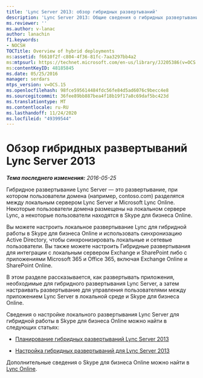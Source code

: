 ```yaml
---
title: 'Lync Server 2013: обзор гибридных развертываний'
description: 'Lync Server 2013: Общие сведения о гибридных развертываниях.'
ms.reviewer: ''
ms.author: v-lanac
author: lanachin
f1.keywords:
- NOCSH
TOCTitle: Overview of hybrid deployments
ms:assetid: f6610f2f-c804-4f36-81fc-7aa3297bb4a2
ms:mtpsurl: https://technet.microsoft.com/en-us/library/JJ205386(v=OCS.15)
ms:contentKeyID: 48185845
ms.date: 05/25/2016
manager: serdars
mtps_version: v=OCS.15
ms.openlocfilehash: 98fce595614484fdc56fe84d5ad6076c9becc4e8
ms.sourcegitcommit: 36fee89bb887bea4f18b19f17a8c69daf5bc423d
ms.translationtype: MT
ms.contentlocale: ru-RU
ms.lasthandoff: 11/24/2020
ms.locfileid: "49399544"
---
```

# <a name="overview-of-lync-server-2013-hybrid-deployments"></a>Обзор гибридных развертываний Lync Server 2013

<div data-xmlns="http://www.w3.org/1999/xhtml">

<div class="topic" data-xmlns="http://www.w3.org/1999/xhtml" data-msxsl="urn:schemas-microsoft-com:xslt" data-cs="https://msdn.microsoft.com/">

<div data-asp="https://msdn2.microsoft.com/asp">



</div>

<div id="mainSection">

<div id="mainBody">

<span> </span>

_**Тема последнего изменения:** 2016-05-25_

Гибридное развертывание Lync Server — это развертывание, при котором пользователи домена (например, contoso.com) разделятся между локальным сервером Lync Server и Microsoft Lync Online. Некоторые пользователи домена размещены на локальном сервере Lync, а некоторые пользователи находятся в Skype для бизнеса Online.

Вы можете настроить локальное развертывание Lync для гибридной работы в Skype для бизнеса Online и использовать синхронизацию Active Directory, чтобы синхронизировать локальные и сетевые пользователи. Вы также можете настроить Гибридные развертывания для интеграции с локальным сервером Exchange и SharePoint либо с приложениями Microsoft 365 и Office 365, включая Exchange Online и SharePoint Online.

В этом разделе рассказывается, как развертывать приложения, необходимые для гибридного развертывания Lync Server, а затем настраивать развертывание для управления пользователями между приложением Lync Server в локальной среде и Skype для бизнеса Online.

Сведения о настройке локального развертывания Lync Server для гибридной работы в Skype для бизнеса Online можно найти в следующих статьях:

  - [Планирование гибридных развертываний Lync Server 2013](lync-server-2013-planning-for-hybrid-deployments.md)

  - [Настройка гибридных развертываний для Lync Server 2013](lync-server-2013-configuring-hybrid-deployments.md)

Дополнительные сведения о Skype для бизнеса Online можно найти в [Lync Online](https://go.microsoft.com/fwlink/p/?linkid=282396).

</div>

<span> </span>

</div>

</div>

</div>
